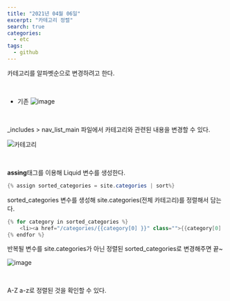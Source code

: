```yaml
---
title: "2021년 04월 06일"
excerpt: "카테고리 정렬"
search: true
categories: 
  - etc
tags: 
  - github
---
```



카테고리를 알파벳순으로 변경하려고 한다. 

<br>

- 기존
![image](https://user-images.githubusercontent.com/73421820/113731785-02713800-9734-11eb-97f6-453f6d3bab0a.png) 


<br>


_includes > nav_list_main 파일에서 카테고리와 관련된 내용을 변경할 수 있다.

![카테고리](https://user-images.githubusercontent.com/73421820/113733400-62b4a980-9735-11eb-9f73-f074347eebf1.png)

 <br>


**assing**태그를 이용해 Liquid 변수를 생성한다.

```java
{% assign sorted_categories = site.categories | sort%}
```

sorted_categories 변수를 생성해  site.categories(전체 카테고리)를 정렬해서 담는다.


```java
{% for category in sorted_categories %}
    <li><a href="/categories/{{category[0] }}" class="">{{category[0] | none}} ({{category[1].size}})</a></li>
{% endfor %}
```

반복될 변수를 site.categories가 아닌 정렬된 sorted_categories로 변경해주면 끝~


![image](https://user-images.githubusercontent.com/73421820/113734008-f0909480-9735-11eb-8af3-802709915893.png) 

<br>


A-Z a-z로 정렬된 것을 확인할 수 있다.

<br><br>

